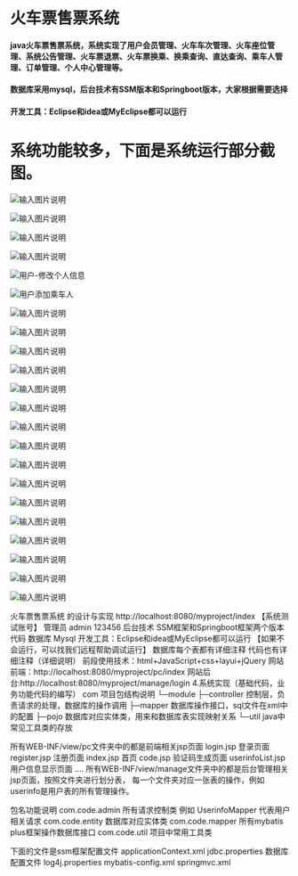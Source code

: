 # 火车票售票系统

#### java火车票售票系统，系统实现了用户会员管理、火车车次管理、火车座位管理、系统公告管理、火车票退票、火车票换乘、换乘查询、直达查询、乘车人管理、订单管理、个人中心管理等。

#### 数据库采用mysql，后台技术有SSM版本和Springboot版本，大家根据需要选择

#### 开发工具：Eclipse和idea或MyEclipse都可以运行


#  系统功能较多，下面是系统运行部分截图。

![输入图片说明](https://images.gitee.com/uploads/images/2021/0821/115359_cc30d497_865419.png "系统首页.png")


![输入图片说明](https://images.gitee.com/uploads/images/2021/0821/115410_c46eeaf6_865419.png "我的订单列表.png")

![输入图片说明](https://images.gitee.com/uploads/images/2021/0821/115426_a17bdd1f_865419.png "座位详情查看.png")

![输入图片说明](https://images.gitee.com/uploads/images/2021/0821/115435_1622e6e4_865419.png "用户注册.png")


![用户-修改个人信息](https://images.gitee.com/uploads/images/2021/0821/115443_6571a25c_865419.png "用户-修改个人信息.png")

![用户添加乘车人](https://images.gitee.com/uploads/images/2021/0821/115452_727c0794_865419.png "用户添加乘车人.png")


![输入图片说明](https://images.gitee.com/uploads/images/2021/0821/115540_9b88ef89_865419.png "用户-管理我的乘车人.png")


![输入图片说明](https://images.gitee.com/uploads/images/2021/0821/115548_f5c66f6e_865419.png "用户订座-选座位.png")

![输入图片说明](https://images.gitee.com/uploads/images/2021/0821/115600_8a551301_865419.png "用户登陆.png")

![输入图片说明](https://images.gitee.com/uploads/images/2021/0821/115609_a583f901_865419.png "换乘查询.png")

![输入图片说明](https://images.gitee.com/uploads/images/2021/0821/115635_ab19eb29_865419.png "管理员-登陆.png")

![输入图片说明](https://images.gitee.com/uploads/images/2021/0821/115643_48b4044a_865419.png "管理员-车次列表.png")


![输入图片说明](https://images.gitee.com/uploads/images/2021/0821/115650_be9426b6_865419.png "管理员-乘车人信息管理.png")


![输入图片说明](https://images.gitee.com/uploads/images/2021/0821/115658_14fe1150_865419.png "管理员-订单管理.png")

![输入图片说明](https://images.gitee.com/uploads/images/2021/0821/115706_b5b2aebb_865419.png "管理员-个人中心.png")

![输入图片说明](https://images.gitee.com/uploads/images/2021/0821/115713_e0ba4a60_865419.png "管理员-公告管理.png")

![输入图片说明](https://images.gitee.com/uploads/images/2021/0821/115721_53fae891_865419.png "管理员-火车车次管理.png")


![输入图片说明](https://images.gitee.com/uploads/images/2021/0821/115727_41a7dab3_865419.png "管理员-系统管理员管理.png")


![输入图片说明](https://images.gitee.com/uploads/images/2021/0821/115734_86c48c14_865419.png "管理员-用户管理.png")

![输入图片说明](https://images.gitee.com/uploads/images/2021/0821/115745_1d6ae4e0_865419.png "管理员-用户添加.png")

![输入图片说明](https://images.gitee.com/uploads/images/2021/0821/115756_62beb2a7_865419.png "管理员-坐席管理.png")

![输入图片说明](https://images.gitee.com/uploads/images/2021/0821/115803_c631cab5_865419.png "管理员-坐席列表.png")


火车票售票系统 的设计与实现
http://localhost:8080/myproject/index
【系统测试账号】
管理员 admin 123456
后台技术 SSM框架和Springboot框架两个版本代码
数据库 Mysql
开发工具：Eclipse和idea或MyEclipse都可以运行
【如果不会运行，可以找我们远程帮助调试运行】
数据库每个表都有详细注释
代码也有详细注释（详细说明）
前段使用技术：html+JavaScript+css+layui+jQuery
网站前端：http://localhost:8080/myproject/pc/index
网站后台:http://localhost:8080/myproject/manage/login
4.系统实现（基础代码，业务功能代码的编写）
com   项目包结构说明
└─module
    ├─controller  控制层，负责请求的处理，数据库的操作调用
    ├─mapper      数据库操作接口，sql文件在xml中的配置
    ├─pojo        数据库对应实体类，用来和数据库表实现映射关系
    └─util        java中常见工具类的存放

所有WEB-INF/view/pc文件夹中的都是前端相关jsp页面
    login.jsp 登录页面
    register.jsp   注册页面
    index.jsp 首页
    code.jsp 验证码生成页面
    userinfoList.jsp 用户信息显示页面
    ....
所有WEB-INF/view/manage文件夹中的都是后台管理相关jsp页面，按照文件夹进行划分表，
    每一个文件夹对应一张表的操作，例如userinfo是用户表的所有管理操作。

包名功能说明
com.code.admin  所有请求控制类  例如 UserinfoMapper 代表用户相关请求
com.code.entity 数据库对应实体类
com.code.mapper 所有mybatis plus框架操作数据库接口
com.code.util   项目中常用工具类

下面的文件是ssm框架配置文件
applicationContext.xml
jdbc.properties   数据库配置文件
log4j.properties
mybatis-config.xml
springmvc.xml



